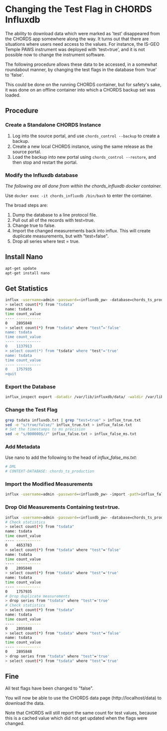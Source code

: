 # Changing the Test Flag in CHORDS Influxdb

The ability to download data which were marked as 'test'
disappeared from the CHORDS app somewhere along the
way. It turns out that there are situations where
users need access to the values. For instance, the IS-GEO
Temple PAWS instrument was deployed with 'test=true',
and it is not possible now to change the instrument software.

The following procedure allows these data to be accessed,
in a somewhat roundabout manner, by changing the test
flags in the database from 'true' to 'false'.

This could be done on the running CHORDS container, but for
safety's sake, it was done on an offline container into which
a CHORDS backup set was loaded.

## Procedure

### Create a Standalone CHORDS Instance

1. Log into the source portal, and use ``chords_control --backup``
   to create a backup.
2. Create a new local CHORDS instance, using the same
   release as the source portal.
3. Load the backup into new portal using ``chords_control --restore``, and
   then stop and restart the portal.

### Modify the Influxdb database

_The following are all done from within the chords_influxdb docker container._

Use ``docker exec -it chords_influxdb /bin/bash`` to enter the container.

The broad steps are:

1. Dump the database to a line protocol file.
1. Pull out all of the records with test=true.
1. Change true to false.
1. Import the changed measurements back into influx.
   This will create duplicate measurements, but with "test=false".
1. Drop all series where test = true.

## Install Nano

```sh
apt-get update
apt-get install nano
```

## Get Statistics

```sh  
influx -username=admin -password=<influxdb_pw> -database=chords_ts_production
> select count(*) from "tsdata"
name: tsdata
time count_value
---- -----------
0    2895848
> select count(*) from "tsdata" where "test”='false'
name: tsdata
time count_value
---- -----------
0    1137913
> select count(*) from "tsdata" where "test"='true'
name: tsdata
time count_value
---- -----------
0    1757935
>quit
```
 ### Export the Database

```sh
influx_inspect export -datadir /var/lib/influxdb/data/ -waldir /var/lib/influxdb/wal/ -out ./influxdb.txt
```

### Change the Test Flag

```sh 
grep tsdata influxdb.txt | grep "test=true" > influx_true.txt
sed -e "s/true/false/" influx_true.txt > influx_false.txt
# Set the timestamps to ms precision
sed -e "s/000000$//" influx_false.txt > influx_false_ms.txt
```

### Add Metadata
Use nano to add the following to the head of
_influx_false_ms.txt_:

```sh
# DML
# CONTEXT-DATABASE: chords_ts_production
```

### Import the Modified Measurements

```sh
influx -username=admin -password=<influxdb_pw> -import -path=influx_false_ms.txt -precision=ms
```

### Drop Old Measurements Containing test=true.

```sh
influx -username=admin -password=<influxdb_pw> -database=chords_ts_production
# Check statistics
> select count(*) from "tsdata"
name: tsdata
time count_value
---- -----------
0    4653783
> select count(*) from "tsdata" where "test"='false'
name: tsdata
time count_value
---- -----------
0    2895848
> select count(*) from "tsdata" where "test"='true'
name: tsdata
time count_value
---- -----------
0    1757935
# Drop duplicate measurements
> drop series from "tsdata" where "test"='true'
# Check statistics
> select count(*) from "tsdata"
name: tsdata
time count_value
---- -----------
0    2895848
> select count(*) from "tsdata" where "test"='false'
name: tsdata
time count_value
---- -----------
0    2895848
> drop series from "tsdata" where "test"='true'
> select count(*) from "tsdata" where "test"='true'
```
## Fine

All test flags have been changed to "false".

You will now be able to use the CHORDS data page (http://localhost/data)
to download the data.

Note that CHORDS will still report the same count for test values, because this is a cached value which did not get updated when the flags were changed.
